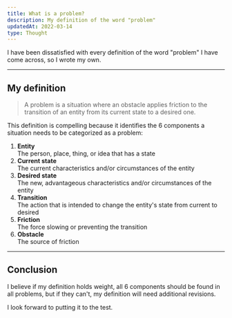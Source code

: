 ```yaml
---
title: What is a problem?
description: My definition of the word "problem"
updatedAt: 2022-03-14
type: Thought
---
```


I have been dissatisfied with every definition of the word "problem" I have come across, so I wrote my own.

---

## My definition

> A problem is a situation where an obstacle applies friction to the transition of an entity from its current state to a desired one.

This definition is compelling because it identifies the 6 components a situation needs to be categorized as a problem:

1. **Entity** <br>The person, place, thing, or idea that has a state
2. **Current state** <br>The current characteristics and/or circumstances of the entity
3. **Desired state** <br>The new, advantageous characteristics and/or circumstances of the entity
4. **Transition** <br>The action that is intended to change the entity's state from current to desired 
5. **Friction** <br>The force slowing or preventing the transition
6. **Obstacle** <br>The source of friction
 
--- 

## Conclusion 

I believe if my definition holds weight, all 6 components should be found in all problems, but if they can't, my definition will need additional revisions.

I look forward to putting it to the test.